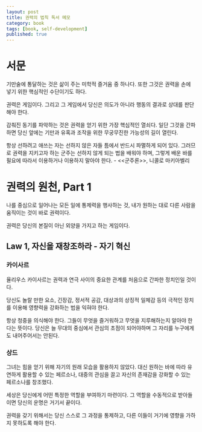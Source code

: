 ```yaml
---
layout: post
title: 권력의 법칙 독서 메모
category: book
tags: [book, self-development]
published: true
---
```


# 서문

기만술에 통달하는 것은 삶이 주는 미학적 즐거움 중 하나다. 또한 그것은 권력을 손에 넣기 위한 핵심적인 수단이기도 하다.

권력은 게임이다. 그리고 그 게임에서 당신은 의도가 아니라 행동의 결과로 상대를 판단해야 한다.

감춰진 동기를 파악하는 것은 권력을 얻기 위한 가장 핵심적인 열쇠다. 일단 그것을 간파하면 당신 앞에는 기만과 유혹과 조작을 위한 무궁무진한 가능성의 길이 열린다.

항상 선하려고 애쓰는 자는 선하지 않은 자들 틈에서 반드시 파멸하게 되어 있다. 그러므로 권력을 지키고자 하는 군주는 선하지 않게 되는 법을 배워야 하며, 그렇게 배운 바를 필요에 따라서 이용하거나 이용하지 말아야 한다. - <<군주론>>, 니콜로 마키아벨리


# 권력의 원천, Part 1

나를 중심으로 일어나는 모든 일에 통제력을 행사하는 것, 내가 원하는 대로 다른 사람을 움직이는 것이 바로 권력이다.

권력은 당신의 본질이 아닌 외양을 가지고 하는 게임이다.

## Law 1, 자신을 재창조하라 - 자기 혁신

### 카이사르

율리우스 카이사르는 권력과 연극 사이의 중요한 관계를 처음으로 간파한 정치인일 것이다.

당신도 놀랄 만한 요소, 긴장감, 정서적 공감, 대상과의 상징적 일체감 등의 극적인 장치를 이용해 영향력을 강화하는 법을 익혀야 한다.

항상 청중을 의식해야 한다. 그들이 무엇을 즐거워하고 무엇을 지루해하는지 알아야 한다는 뜻이다. 당신은 늘 무대의 중심에서 관심의 초점이 되어야하며 그 자리를 누구에게도 내어주어서는 안된다.

### 상드

그녀는 힘을 얻기 위해 자기의 원래 모습을 활용하지 않았다. 대신 원하는 바에 따라 유연하게 활용할 수 있는 페르소나, 대중의 관심을 끌고 자신의 존재감을 강화할 수 있는 페르소나를 창조했다.

세상은 당신에게 어떤 특정한 역할을 부여하기 마련이다. 그 역할을 수동적으로 받아들이면 당신의 운명은 거기서 끝이다.

권력을 갖기 위해서는 당신 스스로 그 과정을 통제하고, 다른 이들이 거기에 영향을 가하지 못하도록 해야 한다.